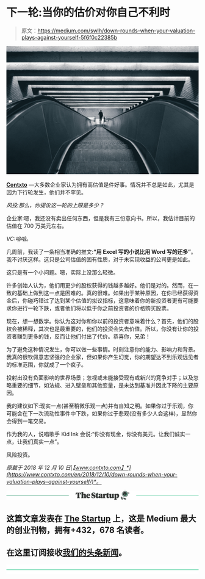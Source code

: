 # 下一轮:当你的估价对你自己不利时

> 原文：<https://medium.com/swlh/down-rounds-when-your-valuation-plays-against-yourself-5f6f0c22385b>

![](img/ee79a919d519923185f5a3b246726bde.png)

[**Contxto**](https://www.contxto.com/) —大多数企业家认为拥有高估值是件好事。情况并不总是如此，尤其是因为下行轮发生，他们并不罕见。

*风投:那么，你提议这一轮的上限是多少？*

企业家:嗯，我还没有卖出任何东西，但是我有三份意向书。所以，我估计目前的估值在 700 万美元左右。

*VC:哈哈。*

几周前，我读了一条相当准确的推文:**“用 Excel 写的小说比用 Word 写的还多”**。我不讨厌这样。这只是公司估值的固有性质，对于未实现收益的公司更是如此。

这只是有一个小问题。嗯，实际上没那么轻微。

许多创始人认为，他们用更少的股权获得的钱越多越好。他们是对的。然而，在一致的基础上做到这一点是困难的。真的很难。如果出于某种原因，在你已经获得资金后，你碰巧错过了达到某个估值的拟议指标，这意味着你的新投资者更有可能要求你进行一轮下跌，或者他们将以低于你之前投资者的价格购买股票。

现在，想一想数学。你认为这对你和你以前的投资者意味着什么？首先，他们的股权会被稀释，其次也是最重要的，他们的投资会失去价值。所以，你没有让你的投资者赚到更多的钱，反而让他们付出了代价。恭喜你，兄弟！

为了避免这种情况发生，你可以做一些事情。时刻注意你的能力、影响力和背景。我真的很钦佩意志坚强的企业家，但如果你产生幻觉，你的期望达不到乐观远见者的标准范围，你就成了一个疯子。

投射出没有负面影响的世界场景；忽视或未能接受现有或新兴的竞争对手；以及忽略重要的细节，如法规、进入壁垒和其他变量，是未达到基准并因此下降的主要原因。

我的建议如下:现实一点(甚至稍微乐观一点)并有自知之明。如果你过于乐观，你可能会在下一次流动性事件中下跌，如果你过于悲观(没有多少人会这样)，显然你会得到一笔交易。

作为我的人，说唱歌手 Kid Ink 会说:“你没有现金，你没有美元。让我们诚实一点，让我们真实一点”。

风险投资。

*原载于 2018 年 12 月 10 日*[*【www.contxto.com】*](https://www.contxto.com/en/2018/12/10/down-rounds-when-your-valuation-plays-against-yourself/)*。*

[![](img/308a8d84fb9b2fab43d66c117fcc4bb4.png)](https://medium.com/swlh)

## 这篇文章发表在 [The Startup](https://medium.com/swlh) 上，这是 Medium 最大的创业刊物，拥有+432，678 名读者。

## 在这里订阅接收[我们的头条新闻](https://growthsupply.com/the-startup-newsletter/)。

[![](img/b0164736ea17a63403e660de5dedf91a.png)](https://medium.com/swlh)